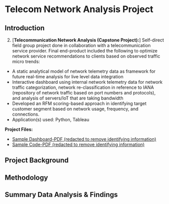 # Telecom Network Analysis Project

## Introduction



2. [**Telecommunication Network Analysis (Capstone Project):**] Self-direct field group project done in collaboration with a telecommunication service provider. Final end-product included the following to optimize network service recommendations to clients based on observed traffic micro trends:
- A static analytical model of network telemetry data as framework for future real-time analysis for live level data integration
- Interactive dashboard using internal network telemetry data for network traffic categorization, network re-classification in reference to
IANA (repository of network traffic based on port numbers and protocols), and analysis of servers/IoT that are taking bandwidth
- Developed an RFM scoring-based approach in identifying target customer segment based on network usage, frequency, and connections.
- Application(s) used: Python, Tableau

**Project Files:**
- [Sample Dashboard-PDF (redacted to remove identifying information)](https://github.com/tlieva/data-science-portfolio/blob/bfd6fa57eca95773c4fa9f67d2cb91ae9d03185c/Network-Analysis-%20Dashboard.pdf)
- [Sample Code-PDF (redacted to remove identifying information)](https://github.com/tlieva/data-science-portfolio/blob/5d7493c429425f23120349743aa2105666477292/Network_Analytical_File_Sample_Code.pdf)

## Project Background

## Methodology

## Summary Data Analysis & Findings
